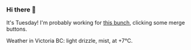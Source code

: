 ### Hi there :wave:

It's Tuesday! I'm probably working for [this bunch](https://github.com/kohofinancial), clicking some merge buttons.

Weather in Victoria BC: light drizzle, mist, at +7°C.
